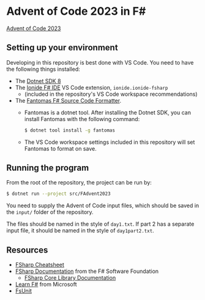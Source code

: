 # Advent of Code 2023 in F#

[Advent of Code 2023](https://adventofcode.com/2023)

## Setting up your environment

Developing in this repository is best done with VS Code.
You need to have the following things installed:

- The [Dotnet SDK 8](https://dotnet.microsoft.com/en-us/download)
- The [Ionide F# IDE](https://ionide.io) VS Code extension, `ionide.ionide-fsharp`
  - (included in the repository's VS Code workspace recommendations)
- The [Fantomas F# Source Code Formatter](https://fsprojects.github.io/fantomas/).
  - Fantomas is a dotnet tool. After installing the Dotnet SDK, you can install Fantomas with the following command:
  
    ```sh
    $ dotnet tool install -g fantomas
    ```

  - The VS Code workspace settings included in this repository will set Fantomas to format on save.

## Running the program

From the root of the repository,
the project can be run by:

```sh
$ dotnet run --project src/FAdvent2023
```

You need to supply the Advent of Code input files,
which should be saved in the `input/` folder of the repository.

The files should be named in the style of `day1.txt`.
If part 2 has a separate input file,
it should be named in the style of `day1part2.txt`.

## Resources

- [FSharp Cheatsheet](https://fsprojects.github.io/fsharp-cheatsheet/)
- [FSharp Documentation](https://fsharp.org/docs/) from the F# Software Foundation
  - [FSharp Core Library Documentation](https://fsharp.github.io/fsharp-core-docs/)
- [Learn F#](https://dotnet.microsoft.com/en-us/learn/fsharp) from Microsoft
- [FsUnit](https://github.com/fsprojects/FsUnit)
